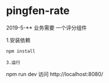 # pingfen-rate
2019-5-** 业务需要 一个评分组件

1.安装依赖
```
npm install
```

```
3.运行
```
npm run dev  访问 http://localhost:8080/
```
